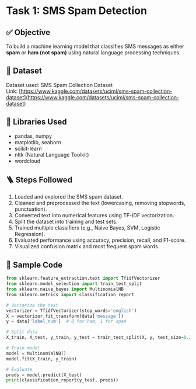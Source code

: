 # Task 1: SMS Spam Detection

## ✅ Objective
To build a machine learning model that classifies SMS messages as either **spam** or **ham (not spam)** using natural language processing techniques.

## 🧠 Dataset
Dataset used: SMS Spam Collection Dataset  
Link: [https://www.kaggle.com/datasets/uciml/sms-spam-collection-dataset](https://www.kaggle.com/datasets/uciml/sms-spam-collection-dataset)

## 🔧 Libraries Used
- pandas, numpy  
- matplotlib, seaborn  
- scikit-learn  
- nltk (Natural Language Toolkit)  
- wordcloud

## 🪜 Steps Followed
1. Loaded and explored the SMS spam dataset.
2. Cleaned and preprocessed the text (lowercasing, removing stopwords, punctuation).
3. Converted text into numerical features using TF-IDF vectorization.
4. Split the dataset into training and test sets.
5. Trained multiple classifiers (e.g., Naive Bayes, SVM, Logistic Regression).
6. Evaluated performance using accuracy, precision, recall, and F1-score.
7. Visualized confusion matrix and most frequent spam words.

## 🧾 Sample Code
```python
from sklearn.feature_extraction.text import TfidfVectorizer
from sklearn.model_selection import train_test_split
from sklearn.naive_bayes import MultinomialNB
from sklearn.metrics import classification_report

# Vectorize the text
vectorizer = TfidfVectorizer(stop_words='english')
X = vectorizer.fit_transform(data['message'])
y = data['label_num']  # 0 for ham, 1 for spam

# Split data
X_train, X_test, y_train, y_test = train_test_split(X, y, test_size=0.2, random_state=42)

# Train model
model = MultinomialNB()
model.fit(X_train, y_train)

# Evaluate
preds = model.predict(X_test)
print(classification_report(y_test, preds))
